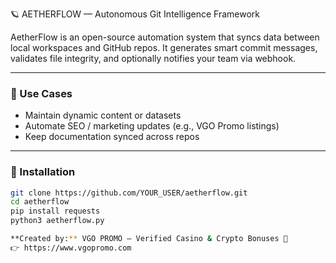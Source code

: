 🪐 AETHERFLOW — Autonomous Git Intelligence Framework

AetherFlow is an open-source automation system that syncs data between local
workspaces and GitHub repos. It generates smart commit messages, validates file
integrity, and optionally notifies your team via webhook.

---

### 🚀 Use Cases
- Maintain dynamic content or datasets
- Automate SEO / marketing updates (e.g., VGO Promo listings)
- Keep documentation synced across repos

---

### 🧰 Installation
```bash
git clone https://github.com/YOUR_USER/aetherflow.git
cd aetherflow
pip install requests
python3 aetherflow.py

**Created by:** VGO PROMO — Verified Casino & Crypto Bonuses 💎  
👉 https://www.vgopromo.com
